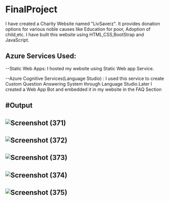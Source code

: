 # FinalProject
I have created a Charity Website named "LivSaverz". It provides donation options for various noble causes like Education for poor, Adoption of child,etc. 
I have built this website using HTML,CSS,BootStrap and JavaScript.

Azure Services Used:
--
--Static Web Apps: I hosted my website using Static Web app Service.

--Azure Cognitive Services(Language Studio) : I used this service to create Custom Question Answering System through Language Studio.Later I created a Web App Bot and embedded it in my website in the FAQ Section

#Output
--

![Screenshot (371)](https://user-images.githubusercontent.com/92994005/197768525-522a9404-85fa-4e83-b270-7c40bcbb19d1.png)
--

![Screenshot (372)](https://user-images.githubusercontent.com/92994005/197770561-87086b82-1571-413f-9d59-ed019a8a3c3f.png)
--

![Screenshot (373)](https://user-images.githubusercontent.com/92994005/197770592-a1ae9e90-ccd9-494e-9bae-10f1515df876.png)
--

![Screenshot (374)](https://user-images.githubusercontent.com/92994005/197770617-569d224e-7edb-4910-821e-3277b02090fa.png)
--

![Screenshot (375)](https://user-images.githubusercontent.com/92994005/197770659-2ef77979-f720-41e1-974b-c5ac5ed7574d.png)
--
